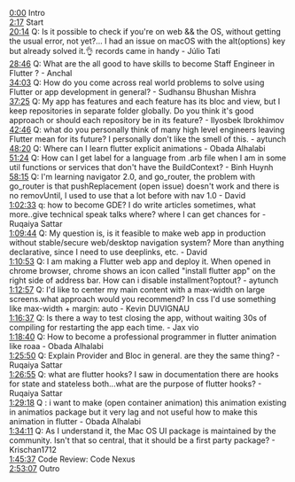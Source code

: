 [0:00](https://www.youtube.com/watch?v=cj1s9bYq5EE&t=0m00s) Intro  
[2:17](https://www.youtube.com/watch?v=cj1s9bYq5EE&t=2m17s) Start  
[20:14](https://www.youtube.com/watch?v=cj1s9bYq5EE&t=20m14s) Q: Is it possible to check if you're on web && the OS, without getting the usual error, not yet?... I had an issue on macOS with the alt(options) key but already solved it.👌 records came in handy - Júlio Tati  
[28:46](https://www.youtube.com/watch?v=cj1s9bYq5EE&t=28m46s) Q: What are the all good to have skills to become Staff Engineer in Flutter ? - Anchal  
[34:03](https://www.youtube.com/watch?v=cj1s9bYq5EE&t=34m03s) Q: How do you come across real world problems to solve using Flutter or app development in general? - Sudhansu Bhushan Mishra  
[37:25](https://www.youtube.com/watch?v=cj1s9bYq5EE&t=37m25s) Q: My app has features and each feature has its bloc and view, but I keep repositories in separate folder globally. Do you think it's good approach or should each repository be in its feature? - Ilyosbek Ibrokhimov  
[42:46](https://www.youtube.com/watch?v=cj1s9bYq5EE&t=42m46s) Q: what do you personally think of many high level engineers leaving Flutter mean for its future? I personally don't like the smell of this. - aytunch  
[48:20](https://www.youtube.com/watch?v=cj1s9bYq5EE&t=48m20s) Q: Where can I learn flutter explicit animations - Obada Alhalabi  
[51:24](https://www.youtube.com/watch?v=cj1s9bYq5EE&t=51m24s) Q: How can I get label for a language from .arb file when I am in some util functions or services that don't have the BuildContext? - Binh Huynh  
[58:15](https://www.youtube.com/watch?v=cj1s9bYq5EE&t=58m15s) Q: I'm learning navigator 2.0, and go_router, the problem with go_router is that pushReplacement (open issue) doesn't work and there is no removUntil, I used to use that a lot before with nav 1.0 - David  
[1:02:33](https://www.youtube.com/watch?v=cj1s9bYq5EE&t=1h02m33s) q: how to become GDE? I do write articles sometimes, what more..give technical speak talks where? where I can get chances for - Ruqaiya Sattar  
[1:09:44](https://www.youtube.com/watch?v=cj1s9bYq5EE&t=1h09m44s) Q: My question is, is it feasible to make web app in production without stable/secure web/desktop navigation system? More than anything declarative, since I need to use deeplinks, etc. - David  
[1:10:53](https://www.youtube.com/watch?v=cj1s9bYq5EE&t=1h10m53s) Q: I am making a Flutter web app and deploy it. When opened in chrome browser, chrome shows an icon called "install flutter app" on the right side of address bar. How can i disable installment?optout? - aytunch  
[1:12:57](https://www.youtube.com/watch?v=cj1s9bYq5EE&t=1h12m57s) Q: I'd like to center my main content with a max-width on large screens.what approach would you recommend? In css I'd use something like max-width + margin: auto - Kevin DUVIGNAU  
[1:16:37](https://www.youtube.com/watch?v=cj1s9bYq5EE&t=1h16m37s) Q: Is there a way to test closing the app, without waiting 30s of compiling for restarting the app each time. - Jax vio  
[1:18:40](https://www.youtube.com/watch?v=cj1s9bYq5EE&t=1h18m40s) Q: How to become a professional programmer in flutter animation like roaa - Obada Alhalabi  
[1:25:50](https://www.youtube.com/watch?v=cj1s9bYq5EE&t=1h25m50s) Q: Explain Provider and Bloc in general. are they the same thing? - Ruqaiya Sattar  
[1:26:55](https://www.youtube.com/watch?v=cj1s9bYq5EE&t=1h26m55s) Q: what are flutter hooks? I saw in documentation there are hooks for state and stateless both...what are the purpose of flutter hooks? - Ruqaiya Sattar  
[1:29:18](https://www.youtube.com/watch?v=cj1s9bYq5EE&t=1h29m18s) Q : i want to make (open container animation) this animation existing in animatios package but it very lag and not useful how to make this animation in flutter - Obada Alhalabi  
[1:34:11](https://www.youtube.com/watch?v=cj1s9bYq5EE&t=1h34m11s) Q: As I understand it, the Mac OS UI package is maintained by the community. Isn't that so central, that it should be a first party package? - Krischan1712  
[1:45:37](https://www.youtube.com/watch?v=cj1s9bYq5EE&t=1h45m37s) Code Review: Code Nexus  
[2:53:07](https://www.youtube.com/watch?v=cj1s9bYq5EE&t=2h53m07s) Outro  
